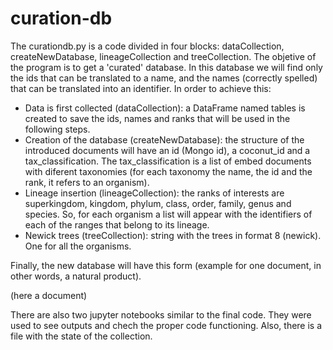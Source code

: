 # curation-db
The curationdb.py is a code divided in four blocks: dataCollection, createNewDatabase, lineageCollection and treeCollection. The objetive of the program 
is to get a 'curated' database. In this database we will find only the ids that can be translated to a name, and the names (correctly spelled) that can
be translated into an identifier. In order to achieve this:

- Data is first collected (dataCollection): a DataFrame named tables is created to save the ids, names and ranks that will be used in the following steps.
- Creation of the database (createNewDatabase): the structure of the introduced documents will have an id (Mongo id), a coconut_id and a tax_classification.
  The tax_classification is a list of embed documents with diferent taxonomies (for each taxonomy the name, the id and the rank, it refers to an organism).
- Lineage insertion (lineageCollection): the ranks of interests are superkingdom, kingdom, phylum, class, order, family, genus and species. So, for each 
  organism a list will appear with the identifiers of each of the ranges that belong to its lineage.
- Newick trees (treeCollection): string with the trees in format 8 (newick). One for all the organisms.

Finally, the new database will have this form (example for one document, in other words, a natural product).

(here a document)

There are also two jupyter notebooks similar to the final code. They were used to see outputs and chech the proper code functioning. 
Also, there is a file with the state of the collection.
